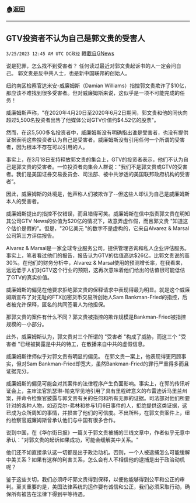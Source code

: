###  [:house:返回](README.md)
---


## GTV投资者不认为自己是郭文贵的受害人
`3/25/2023 12:45 AM UTC DC政经` [轉載自GNews](https://gnews.org/articles/1044146)

说是犯罪，怎么找不到受害者？ 任何读过最近对郭文贵起诉书的人一定会问自己。 郭文贵是反中共人士，也是新中国联邦的创始人。 

纽约南区检察官达米安-威廉姆斯（Damian Williams）指控郭文贵欺诈了$10亿，那应该不难找到很多受害者。但对威廉姆斯来说，这似乎是一项不可能完成的任务！

威廉姆斯声称，"在2020年4月20日至2020年6月2日期间，郭文贵和他的同伙向超过5,500名投资者出售了他媒体公司GTV价值约$4.52亿的股票"。

然而，在这5,500多名投资者中，威廉姆斯没有明确指出谁是受害者，也没有提供证据表明这些投资者认为自己是受害者。威廉姆斯没有引用任何一个所谓的受害者，因为根本不存在可以引用的人。

事实上，在3月18日支持释放郭文贵的集会上，GTV的投资者表示，他们不认为自己是郭文贵的受害者。一位投资者向集会人群说："我们不是郭文贵或GTV的受害者。我们是美国证券交易委员会、司法部、被中共渗透的美国联邦政府机构的受害者”。

因此，威廉姆斯的处境是，他声称人们被欺诈了--但这些人却认为自己是威廉姆斯本人的受害者。

威廉姆斯提出的指控不仅错误，而且错得可笑。威廉姆斯在信中指责郭文贵在明知其公司GTV News的价值为$20亿的情况下，故意弄虚作假，而且郭文贵 "知道这个估价是假的"。但是，"20亿美元 "的数字不是虚构的，它来自Alvarez & Marsal公司第三方评估报告。

Alvarez & Marsal是一家全球专业服务公司，提供管理咨询和私人企业评估服务。事实上，笔者看过他们的报告，报告认为GTV的估值高达$26亿，比郭文贵说的高30%。在他们的财务分析中，Alvarez & Marsal使用的预测增长率，在我看来，远远低于人们对GTV这个行业的预期，这再次意味着他们给出的估值很可能低估了GTV的真实价值。

威廉姆斯的偏见在他要求拒绝郭文贵的保释请求中表现得最为明显。就是这个威廉姆斯宣布了对无耻的FTX加密货币交易所创始人Sam Bankman-Fried的指控，后者被允许保释，匿名的共同签署人为他担保。 

那郭文贵的案件有什么不同？郭文贵被指控的欺诈规模是Bankman-Fried被指控规模的一小部分。

此外，威廉姆斯认为，郭文贵对三个所谓的 "受害者 "构成了威胁，而这三个 "受害者 "已经被揭露是中共的特工，在散播来自中共的虚假信息。

威廉姆斯律师似乎对郭文贵有明显的偏见。 在郭文贵一案上，他表现得更罔顾事实，但对Sam Bankman-Fried却宽大，虽然Bankman-Fried的罪行严重得多而且证据充分。 

威廉姆斯的偏见可能会对其案件的法律程序产生负面影响。事实上，在郭的传讯听证会上，主审法官凯瑟琳-帕克罕见地引用了具有里程碑意义的布雷迪诉马里兰州案，并命令检察官披露与郭文贵有关的任何和所有无罪的证据。司法部对他们所要针对的各种人物，如迈克尔-弗林和参与1月6日事件的人，拒绝提供这类证据，这已成为众所周知的事情，并损害了他们的可信度。不出所料，在郭文贵案件上，纽约检察官威廉姆斯曾承认他们与中国有很多合作。

说到中国，在《华尔街日报》一篇关于郭文贵被捕的三线文章中，作者似乎无意中承认："对郭文贵的起诉如果成功，可能会缓解美中关系。" 

他们还不如直接承认这一切都是出于政治动机。否则，一个人被逮捕怎么可能缓解中美关系？如果有这样的利害关系，怎么会有人不相信他的逮捕是出于政治动机呢？

鉴于这些关切，我们必须呼吁郭文贵得到保释，以便他能够得到公平和公正的审判。至关重要的是，美国法律系统的运作要有诚信和公正，我们必须采取行动，确保所有被告在法律下得到平等待遇。

